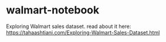 # walmart-notebook

Exploring Walmart sales dataset.
read about it here:
https://tahaashtiani.com/Exploring-Walmart-Sales-Dataset.html
